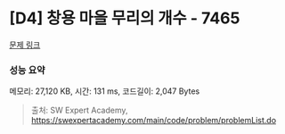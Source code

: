 # [D4] 창용 마을 무리의 개수 - 7465 

[문제 링크](https://swexpertacademy.com/main/code/problem/problemDetail.do?contestProbId=AWngfZVa9XwDFAQU) 

### 성능 요약

메모리: 27,120 KB, 시간: 131 ms, 코드길이: 2,047 Bytes



> 출처: SW Expert Academy, https://swexpertacademy.com/main/code/problem/problemList.do
